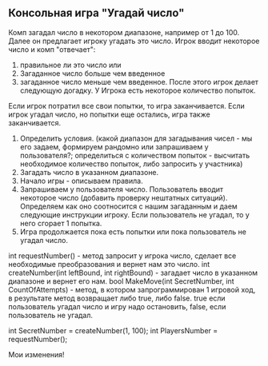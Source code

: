 ## Консольная игра "Угадай число"


Комп загадал число в некотором диапазоне, например от 1 до 100. 
Далее он предлагает игроку угадать это число.
Игрок вводит некоторое число и комп "отвечает":
1. правильное ли это число или
2. Загаданное число больше чем введенное
3. загаданное число меньше чем введенное.
После этого игрок делает следующую догадку.
У Игрока есть некоторое количество попыток.

Если игрок потратил все свои попытки, то игра заканчивается.
Если игрок угадал число, но попытки еще остались, игра также заканчивается.

1. Определить условия. (какой диапазон для загадывания чисел - мы его задаем, формируем рандомно или запрашиваем у пользователя?; определиться с количеством попыток - высчитать необходимое количество попыток, либо запросить у участника)
2. Загадать число в указанном диапазоне.
3. Начало игры - описываем правила.
4. Запрашиваем у пользователя число. Пользователь вводит некоторое число (добавить проверку нештатных ситуаций). Определяем как оно соотносится с нашим загаданным и даем следующие инструкции игроку. Если пользователь не угадал, то у него сгорает 1 попытка.
5. Игра продолжается пока есть попытки или пока пользователь не угадал число.

int requestNumber() - метод запросит у игрока число, сделает все необходимые преобразования и вернет нам это число.
int createNumber(int leftBound, int rightBound) - загадает число в указанном диапазоне и вернет его нам.
bool MakeMove(int SecretNumber, int CountOfAttempts) - метод, в котором запрограммирован 1 игровой ход, в результате метод возвращает либо true, либо false. true если пользователь угадал число и игру надо остановить, false, если пользователь не угадал.


int SecretNumber = createNumber(1, 100);
int PlayersNumber = requestNumber();


Мои изменения!